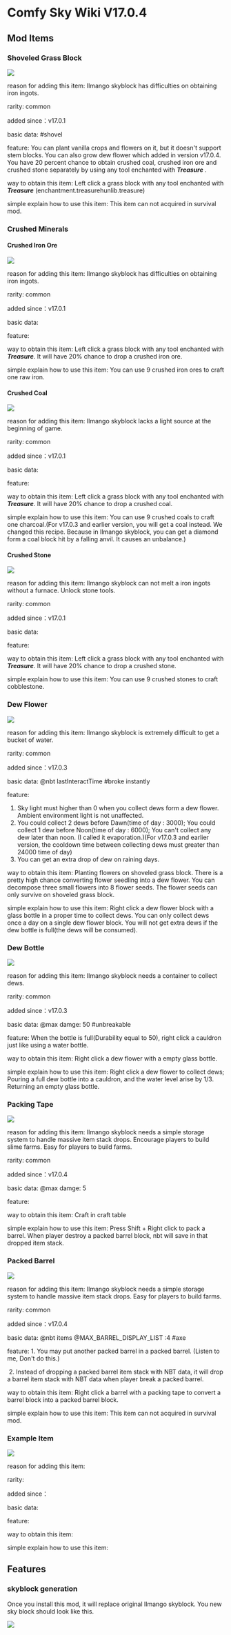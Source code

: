 # Comfy Sky Wiki V17.0.4



## Mod Items

### Shoveled Grass Block

![](img/shoveled_grass_block-32px.png)

reason for adding this item: Ilmango skyblock has difficulties on obtaining iron ingots.

rarity: common

added since：v17.0.1

basic data: #shovel

feature: You can plant vanilla crops and flowers on it, but it doesn't support stem blocks. You can also grow dew flower which added in version v17.0.4. You have 20 percent chance to obtain  crushed coal, crushed iron ore and crushed stone separately by using any tool enchanted with ***Treasure*** .

way to obtain this item: Left click a grass block with  any tool enchanted with ***Treasure*** (enchantment.treasurehunlib.treasure)

simple explain how to use this item: This item can not acquired in survival mod.



### Crushed Minerals

#### Crushed Iron Ore

![](img/crushed_iron_ore-32px.png)

reason for adding this item: Ilmango skyblock has difficulties on obtaining iron ingots.

rarity: common

added since：v17.0.1

basic data:

feature:

way to obtain this item: Left click a grass block with  any tool enchanted with ***Treasure***. It will have 20% chance to drop a crushed iron ore.

simple explain how to use this item: You can use 9 crushed  iron ores to craft one raw iron.



#### Crushed Coal

![](img/crushed_coal-32px.png)

reason for adding this item: Ilmango skyblock lacks a light source at the beginning of game.

rarity: common

added since：v17.0.1

basic data:

feature:

way to obtain this item:  Left click a grass block with  any tool enchanted with ***Treasure***. It will have 20% chance to drop a crushed  coal.

simple explain how to use this item: You can use 9 crushed coals to craft one charcoal.(For v17.0.3 and earlier version, you will get a coal instead. We changed this recipe. Because in Ilmango skyblock, you can  get a diamond  form a coal block hit by a falling anvil. It causes an unbalance.)



#### Crushed Stone

![](img/crushed_stone-32px.png)

reason for adding this item: Ilmango skyblock can not melt a iron ingots without a furnace.  Unlock stone tools.

rarity: common

added since：v17.0.1

basic data: 

feature:

way to obtain this item: Left click a grass block with  any tool enchanted with ***Treasure***. It will have 20% chance to drop a crushed stone.

simple explain how to use this item: You can use 9 crushed stones to craft cobblestone.



### Dew Flower

![](img/dew_flower-32px.png)

reason for adding this item:  Ilmango skyblock is extremely difficult to get a bucket of water.

rarity: common

added since：v17.0.3

basic data: @nbt lastInteractTime   #broke instantly

feature: 

1. Sky light must higher than 0 when you collect dews form a dew flower. Ambient environment light is not unaffected. 
2. You could collect 2 dews before Dawn(time of day : 3000); You could collect 1 dew before Noon(time of day : 6000); You can't  collect any dew later than noon. (I called it evaporation.)(For v17.0.3 and earlier version, the cooldown time between collecting dews must greater than 24000 time of day) 
3. You can get an extra drop of dew on raining days.

way to obtain this item: Planting flowers on shoveled grass block. There is a pretty high chance converting flower seedling into a dew flower. You can decompose three small flowers into 8 flower seeds. The flower seeds can only survive on shoveled grass block.

simple explain how to use this item: Right click a dew flower block with a glass bottle  in a proper time to collect dews. You can only collect dews once a day on a single dew flower block. You will not get extra dews if the dew bottle is full(the dews will be consumed).



### Dew Bottle

![](img/dew_bottle-32px.png)

reason for adding this item: Ilmango skyblock needs a container to collect dews.

rarity: common

added since：v17.0.3

basic data: @max damge: 50  #unbreakable

feature: When the bottle is full(Durability equal to 50), right click  a cauldron just like using a water bottle. 

way to obtain this item: Right click a dew flower with a empty glass bottle.

simple explain how to use this item:  Right click a dew flower to collect dews; Pouring a full dew bottle into a cauldron, and the water level arise by 1/3. Returning an empty glass bottle.



### Packing Tape

![](img/packing_tape-32px.png)

reason for adding this item: Ilmango skyblock needs a simple storage system to handle massive item stack drops. Encourage players to build slime farms. Easy for players to build farms.

rarity: common

added since：v17.0.4

basic data: @max damge: 5

feature:

way to obtain this item: Craft in craft table

simple explain how to use this item: Press Shift + Right click to pack a barrel. When player destroy a packed barrel block, nbt will save in that  dropped item stack.



### Packed Barrel

![](img/packed_barrel-32px.png)

reason for adding this item: Ilmango skyblock needs a simple storage system to handle massive item stack  drops. Easy for players to build farms.

rarity: common

added since：v17.0.4

basic data: @nbt items  @MAX_BARREL_DISPLAY_LIST :4  #axe

feature: 1. You may put another packed barrel in a packed barrel. (Listen to me, Don't do this.)

​				2. Instead of dropping a packed barrel item stack with NBT data, it will drop a barrel item stack with NBT data when player break  a packed barrel.

way to obtain this item: Right click a barrel with a packing tape to convert a barrel block into a packed barrel block.

simple explain how to use this item: This item can not acquired in survival mod.





### Example Item

![](img/shoveled_grass_block-32px.png)

reason for adding this item:

rarity:

added since：

basic data:

feature:

way to obtain this item:

simple explain how to use this item:



## Features

### skyblock generation

Once you install this mod, it will replace original Ilmango skyblock. You new sky block should look like this.

![](screenshot/comfysky_skyblocks.png)
